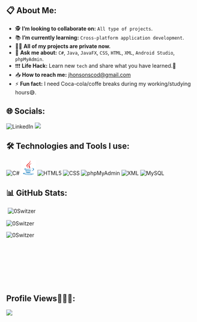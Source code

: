 ## 📋 About Me:

- 🕵 **I’m looking to collaborate on:** `All type of projects`.<br>
- 📚 **I’m currently learning:** `Cross-platform application development`.<br>
- 👨‍💻 **All of my projects are private now.** 
- 💬 **Ask me about:** `C#`, `Java`, `JavaFX`, `CSS`, `HTML`, `XML`, `Android Studio`, `phpMyAdmin`.
- ❗❗❗ **Life Hack:** Learn new `tech` and share what you have learned.🎉
- 📥 **How to reach me:** jhonsonscod@gmail.com
- ⚡ **Fun fact:** I need Coca-cola/coffe breaks during my working/studying hours😅.

## 🌐 Socials:
![LinkedIn](https://img.shields.io/badge/LinkedIn-%230077B5.svg?logo=linkedin&logoColor=white) ![](https://www.linkedin.com/in/juan-calvera-fuentes)

## 🛠️ Technologies and Tools I use:
![C#](soon) <img src="https://raw.githubusercontent.com/devicons/devicon/master/icons/java/java-original.svg" alt="java" width="40" height="40"/> ![HTML5](https://img.shields.io/badge/html5-%23E34F26.svg?style=for-the-badge&logo=html5&logoColor=white) ![CSS](soon) ![phpMyAdmin](soon) ![XML](soon) ![MySQL](https://img.shields.io/badge/mysql-%2300f.svg?style=for-the-badge&logo=mysql&logoColor=white)

## 📊 GitHub Stats:
<p>&nbsp;<img align="center" src="https://github-readme-stats.vercel.app/api?username=0Switzer&show_icons=true&locale=en" alt="0Switzer" /></p>
<p><img align="center" src="https://github-readme-streak-stats.herokuapp.com/?user=0Switzer&" alt="0Switzer" /></p>
<p><img align="left" src="https://github-readme-stats.vercel.app/api/top-langs?username=0Switzer&show_icons=true&locale=en&layout=compact" alt="0Switzer" /></p><br><br><br>
<br><br><br><br><br>

## Profile Views👩🏻‍💻:
[![](https://visitcount.itsvg.in/api?id=0Switzer&label=Profile%20Views&color=0&icon=5&pretty=true)](https://visitcount.itsvg.in)

